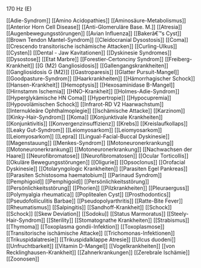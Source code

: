 170 Hz (E)

[[Adie-Syndrom]]
[[Amino Acidopathies]]
[[Aminosäure-Metabolismus]]
[[Anterior Horn Cell Disease]]
[[Anti-Glomeruläre Base. M.]]
[[Atresia]]
[[Augenbewegungsstörungen]]
[[Avian Influenza]]
[[Bakerâ€™s Cyst]]
[[Brown Tendon Mantel-Syndrom]]
[[Cleidocranial Dysostosis]]
[[Coma]]
[[Crescendo transitorische ischämische Attacken]]
[[Curling-Ulkus]]
[[Cysten]]
[[Dental - Jaw Kavitationen]]
[[Dyskinesie Syndromes]]
[[Dysostose]]
[[Etat Marbre]]
[[Forestier-Certonciny Syndrom]]
[[Freiberg-Krankheit]]
[[G (M2) Gangliosidosis]]
[[Gallengangskrankheiten]]
[[Gangliosidosis G (M2)]]
[[Gastroparesis]]
[[Glatter Pursuit-Mangel]]
[[Goodpasture-Syndrom]]
[[Haarkrankheiten]]
[[Hämorrhagischer Schock]]
[[Hansen-Krankheit]]
[[Hemoptysis]]
[[Hexosaminidase B-Mangel]]
[[Hirnstamm Ischemia]]
[[HNO-Krankheit]]
[[Holmes-Adie-Syndrom]]
[[Hyperglykämische HN Coma]]
[[Hypertropie]]
[[Hypocupremia]]
[[Hypovolämischen Schock]]
[[Infrarot-RD V2 Haarwachstum]]
[[Internukleäre Ophthalmoplegie]]
[[Ischämische Attacke]]
[[Karzinom]]
[[Kinky-Hair-Syndrom]]
[[Koma]]
[[Konjunktivale Krankheiten]]
[[Konjunktivitis]]
[[Konvergenzinsuffizienz]]
[[Krebs]]
[[Kreislaufkollaps]]
[[Leaky Gut-Syndrom]]
[[Leiomyosarkom]]
[[Leiomyosarkom]]
[[Leiomyosarkom]]
[[Lepra]]
[[Lingual-Facial-Buccal Dyskinesie]]
[[Magenstauung]]
[[Menkes-Syndrom]]
[[Motoneuronerkrankung]]
[[Motoneuronerkrankung]]
[[Motoneuronerkrankung]]
[[Nachwachsen der Haare]]
[[Neurofibromatose]]
[[Neurofibromatosen]]
[[Ocular Torticollis]]
[[Okuläre Bewegungsstörungen]]
[[Oligurie]]
[[Opsoclonus]]
[[Orofacial Dyskinesie]]
[[Otolaryngologic Krankheiten]]
[[Parasiten Egel Pankreas]]
[[Parasiten Schistosoma haematobium]]
[[Parinaud Syndrom]]
[[Pemphigoid]]
[[Pemphigoid]]
[[Persönlichkeitsstörung]]
[[Persönlichkeitsstörung]]
[[Phorien]]
[[Pilzkrankheiten]]
[[Pleuraerguss]]
[[Polymyalgia rheumatica]]
[[Poplitealen Cyst]]
[[Prosthodontics]]
[[Pseudofolliculitis Barbae]]
[[Pseudopolyarthritis]]
[[Ratte-Bite Fever]]
[[Rheumatismus]]
[[Salpingitis]]
[[Sandhoff-Krankheit]]
[[Schock]]
[[Schock]]
[[Skew Deviation]]
[[Sodoku]]
[[Status Marmoratus]]
[[Steely-Hair-Syndrom]]
[[Sterility]]
[[Stomatognathe Krankheiten]]
[[Strabismus]]
[[Thymoma]]
[[Toxoplasma gondii-Infektion]]
[[Toxoplasmose]]
[[Transitorische ischämische Attacke]]
[[Trichomonas-Infektionen]]
[[Trikuspidalatresie]]
[[Trikuspidalklappe Atresie]]
[[Ulcus duodeni]]
[[Unfruchtbarkeit]]
[[Vitamin D-Mangel]]
[[Vogelkrankheiten]]
[[von Recklinghausen-Krankheit]]
[[Zahnerkrankungen]]
[[Zerebrale Ischämie]]
[[Zoonosen]]